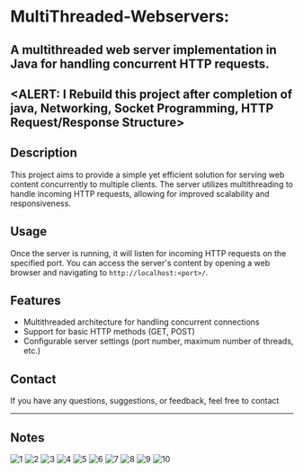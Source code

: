 # MultiThreaded-Webservers:
A multithreaded web server implementation in Java for handling concurrent HTTP requests.
---
<ALERT: I Rebuild this project after completion of java, Networking, Socket Programming, HTTP Request/Response Structure> 
---
## Description

This project aims to provide a simple yet efficient solution for serving web content concurrently to multiple clients. The server utilizes multithreading to handle incoming HTTP requests, allowing for improved scalability and responsiveness.

## Usage

Once the server is running, it will listen for incoming HTTP requests on the specified port. You can access the server's content by opening a web browser and navigating to `http://localhost:<port>/`.

## Features

- Multithreaded architecture for handling concurrent connections
- Support for basic HTTP methods (GET, POST)
- Configurable server settings (port number, maximum number of threads, etc.)

## Contact

If you have any questions, suggestions, or feedback, feel free to contact 
<hr>
<h2>Notes</h2>

![1](https://github.com/user-attachments/assets/0a4d7163-5b43-41ea-86dc-a74cc77063d3)
![2](https://github.com/user-attachments/assets/947e5dd0-c467-4dea-8021-4a597d6b2362)
![3](https://github.com/user-attachments/assets/8374b8b9-b145-4b9f-97f9-05490a45391c)
![4](https://github.com/user-attachments/assets/049d152f-5f3a-4eef-b45b-ad9f76036759)
![5](https://github.com/user-attachments/assets/4dbc49e1-2c5d-45ba-80b2-da6149724429)
![6](https://github.com/user-attachments/assets/883cdb76-1d04-4c58-b654-8bbdb8b530f2)
![7](https://github.com/user-attachments/assets/3f21bfc0-70d5-4725-b02f-948040917b8b)
![8](https://github.com/user-attachments/assets/1cfef92f-8044-479b-b14f-a8fd0d9ff87e)
![9](https://github.com/user-attachments/assets/939fc4e3-127b-4f66-abfa-68fb5a9b8ea4)
![10](https://github.com/user-attachments/assets/8e1b804c-70fe-431e-849b-244e4fda4a4d)
